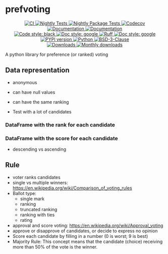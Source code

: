 # prefvoting

<p align="center">
    <a href="https://github.com/durandtibo/prefvoting/actions">
        <img alt="CI" src="https://github.com/durandtibo/prefvoting/workflows/CI/badge.svg">
    </a>
    <a href="https://github.com/durandtibo/prefvoting/actions">
        <img alt="Nightly Tests" src="https://github.com/durandtibo/prefvoting/workflows/Nightly%20Tests/badge.svg">
    </a>
    <a href="https://github.com/durandtibo/prefvoting/actions">
        <img alt="Nightly Package Tests" src="https://github.com/durandtibo/prefvoting/workflows/Nightly%20Package%20Tests/badge.svg">
    </a>
    <a href="https://codecov.io/gh/durandtibo/prefvoting">
        <img alt="Codecov" src="https://codecov.io/gh/durandtibo/prefvoting/branch/main/graph/badge.svg">
    </a>
    <br/>
    <a href="https://durandtibo.github.io/prefvoting/">
        <img alt="Documentation" src="https://github.com/durandtibo/prefvoting/workflows/Documentation%20(stable)/badge.svg">
    </a>
    <a href="https://durandtibo.github.io/prefvoting/">
        <img alt="Documentation" src="https://github.com/durandtibo/prefvoting/workflows/Documentation%20(unstable)/badge.svg">
    </a>
    <br/>
    <a href="https://github.com/psf/black">
        <img  alt="Code style: black" src="https://img.shields.io/badge/code%20style-black-000000.svg">
    </a>
    <a href="https://google.github.io/styleguide/pyguide.html#s3.8-comments-and-docstrings">
        <img  alt="Doc style: google" src="https://img.shields.io/badge/%20style-google-3666d6.svg">
    </a>
    <a href="https://github.com/astral-sh/ruff">
        <img src="https://img.shields.io/endpoint?url=https://raw.githubusercontent.com/astral-sh/ruff/main/assets/badge/v2.json" alt="Ruff" style="max-width:100%;">
    </a>
    <a href="https://github.com/guilatrova/tryceratops">
        <img  alt="Doc style: google" src="https://img.shields.io/badge/try%2Fexcept%20style-tryceratops%20%F0%9F%A6%96%E2%9C%A8-black">
    </a>
    <br/>
    <a href="https://pypi.org/project/prefvoting/">
        <img alt="PYPI version" src="https://img.shields.io/pypi/v/prefvoting">
    </a>
    <a href="https://pypi.org/project/prefvoting/">
        <img alt="Python" src="https://img.shields.io/pypi/pyversions/prefvoting.svg">
    </a>
    <a href="https://opensource.org/licenses/BSD-3-Clause">
        <img alt="BSD-3-Clause" src="https://img.shields.io/pypi/l/prefvoting">
    </a>
    <br/>
    <a href="https://pepy.tech/project/prefvoting">
        <img  alt="Downloads" src="https://static.pepy.tech/badge/prefvoting">
    </a>
    <a href="https://pepy.tech/project/prefvoting">
        <img  alt="Monthly downloads" src="https://static.pepy.tech/badge/prefvoting/month">
    </a>
    <br/>
</p>

A python library for preference (or ranked) voting

## Data representation

- anonymous
- can have null values
- can have the same ranking

- Test with a lot of candidates

### DataFrame with the rank for each candidate

### DataFrame with the score for each candidate

- descending vs ascending

## Rule

- voter ranks candidates
- single vs multiple winners: https://en.wikipedia.org/wiki/Comparison_of_voting_rules
- Ballot type:
  - single mark
  - ranking
  - truncated ranking
  - ranking with ties
  - rating
- approval and score voting: https://en.wikipedia.org/wiki/Approval_voting
- approve or disapprove of candidates, or decide to express no opinion
- Score each candidate by filling in a number (0 is worst; 9 is best)
- Majority Rule: This concept means that the candidate (choice) receiving more than 50%
of the vote is the winner.

